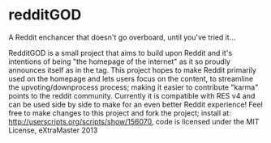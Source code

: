 redditGOD
=========

A Reddit enchancer that doesn't go overboard, until you've tried it...

RedditGOD is a small project that aims to build upon Reddit and it's intentions of being "the homepage of the internet" as it so proudly announces itself as in the <title></title> tag. 
This project hopes to make Reddit primarily used on the homepage and lets users focus on the content, to streamline the upvoting/downprocess process; making it easier to contribute "karma" points to the reddit community.
Currently it is compatible with RES v4 and can be used side by side to make for an even better Reddit experience!
Feel free to make changes to this project and fork the project; install at: http://userscripts.org/scripts/show/156070, code is licensed under the MIT License, eXtraMaster 2013
